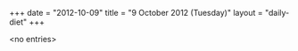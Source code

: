 +++
date = "2012-10-09"
title = "9 October 2012 (Tuesday)"
layout = "daily-diet"
+++


\<no entries\>

